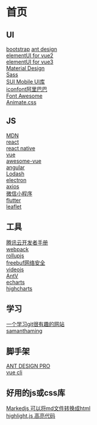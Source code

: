 # 首页  

## UI  
<a href="https://www.bootcss.com/" target="_blank">bootstrap</a>
<a href="https://ant.design/index-cn" target="_blank">ant design</a>  
<a href="https://element.eleme.cn/#/zh-CN" target="_blank">elementUI for vue2</a>  
<a href="https://element-plus.gitee.io/zh-CN/" target="_blank">elementUI for vue3</a>  
<a href="https://material.io/" target="_blank">Material Design</a>  
<a href="https://www.sass.hk/" target="_blank">Sass</a>  
<a href="http://m.sui.taobao.org/" target="_blank">SUI Mobile UI库</a>  
<a href="https://www.iconfont.cn/" target="_blank">iconfont阿里巴巴</a>  
<a href="https://fontawesome.com/" target="_blank">Font Awesome</a>  
<a href="http://www.animate.net.cn/" target="_blank">Animate.css</a>  

## JS  
<a href="https://developer.mozilla.org/zh-CN/" target="_blank">MDN</a>  
<a href="https://react.docschina.org/" target="_blank">react</a>  
<a href="https://reactnative.cn/" target="_blank">react native</a>  
<a href="https://cn.vuejs.org/" target="_blank">vue</a>  
<a href="https://github.com/vuejs/awesome-vue" target="_blank">awesome-vue</a>  
<a href="https://www.angular.cn/" target="_blank">angular</a>  
<a href="https://www.lodashjs.com/" target="_blank">Lodash</a>  
<a href="https://www.electronjs.org/" target="_blank">electron</a>  
<a href="http://www.axios-js.com/zh-cn/" target="_blank">axios</a>  
<a href="https://developers.weixin.qq.com/miniprogram/dev/framework/" target="_blank">微信小程序</a>  
<a href="https://flutterchina.club/" target="_blank">flutter</a>  
<a href="https://leafletjs.com/" target="_blank">leaflet</a>  

## 工具  
<a href="https://cloud.tencent.com/developer/devdocs" target="_blank">腾讯云开发者手册</a>  
<a href="https://www.webpackjs.com/" target="_blank">webpack</a>  
<a href="https://rollupjs.org/guide/zh/" target="_blank">rollupjs</a>  
<a href="https://www.freebuf.com/" target="_blank">freebuf网络安全</a>  
<a href="https://videojs.com/" target="_blank">videojs</a>  
<a href="https://antv.alipay.com/zh-cn/index.html" target="_blank">AntV</a>  
<a href="https://echarts.baidu.com/" target="_blank">echarts</a>  
<a href="https://www.highcharts.com.cn/" target="_blank">highcharts</a>  

## 学习
<a href="https://learngitbranching.js.org/?locale=zh_CN&NODEMO=" target="_blank">一个学习git很有趣的网站</a>   
<a href="https://www.samanthaming.com/" target="_blank">samanthaming</a>

## 脚手架
<a href="https://pro.ant.design/zh-CN" target="_blank">ANT DESIGN PRO</a>  
<a href="https://cli.vuejs.org/zh/" target="_blank">vue cli</a>  

## 好用的js或css库
<a href="https://github.com/markedjs/marked" target="_blank">Markedjs 可以将md文件转换成html</a>  
<a href="https://www.fenxianglu.cn/highlight.html" target="_blank">highlight.js 高亮代码</a>  